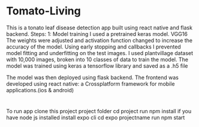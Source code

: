 ﻿# Tomato-Living
 This is a tonato leaf disease detection app built using react native and flask backend.
 Steps:
 1: Model training
 I used a pretrained keras model. VGG16
 The weights were adjusted and activation function changed to increase the accuracy of the model.
 Using early stopping and callbacks I prevented model fitting and underfitting on the test images.
 I used plantvillage dataset with 10,000 images, broken into 10 classes of data to train the model.
 The model was trained using keras a tensorflow library and saved as a .h5 file
 
The model was then deployed using flask backend. 
The frontend was developed using react native: a Crossplatform framework for mobile applications.(ios & android)


#
To run app
clone this project 
project folder cd project
run npm install if you have node js installed
install expo cli
cd expo projectname
run npm start
